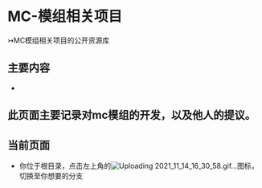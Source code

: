 # MC-模组相关项目
 ↣MC模组相关项目的公开资源库
## 主要内容
-
此页面主要记录对mc模组的开发，以及他人的提议。
-
## 当前页面
- 你位于根目录，点击左上角的![Uploading 2021_11_14_16_30_58.gif…]()图标，切换至你想要的分支
